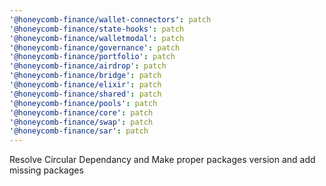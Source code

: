 ```yaml
---
'@honeycomb-finance/wallet-connectors': patch
'@honeycomb-finance/state-hooks': patch
'@honeycomb-finance/walletmodal': patch
'@honeycomb-finance/governance': patch
'@honeycomb-finance/portfolio': patch
'@honeycomb-finance/airdrop': patch
'@honeycomb-finance/bridge': patch
'@honeycomb-finance/elixir': patch
'@honeycomb-finance/shared': patch
'@honeycomb-finance/pools': patch
'@honeycomb-finance/core': patch
'@honeycomb-finance/swap': patch
'@honeycomb-finance/sar': patch
---
```


Resolve Circular Dependancy and Make proper packages version and add missing packages
